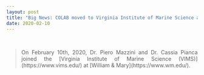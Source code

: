 ```yaml
---
layout: post
title: "Big News: COLAB moved to Virginia Institute of Marine Science at William & Mary"
date: 2020-02-10
---
```


<br>

<div style="text-align:justify" markdown="1">

> <p> On February 10th, 2020, Dr. Piero Mazzini and Dr. Cassia Pianca joined the [Virginia Institute of Marine Science (VIMS)](https://www.vims.edu/) at [William & Mary](https://www.wm.edu/). </p>



</div>
